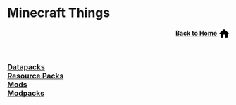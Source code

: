 # Minecraft Things

<p align="right"><a href="/"><b>Back to Home</b> <img src="/images/home.png" alt="Home" width="24" height="24" style="vertical-align:middle"></a></p>

<br>

### [Datapacks](Datapacks) <br> [Resource Packs](Resource-Packs) <br> [Mods](Mods) <br> [Modpacks](Modpacks)
